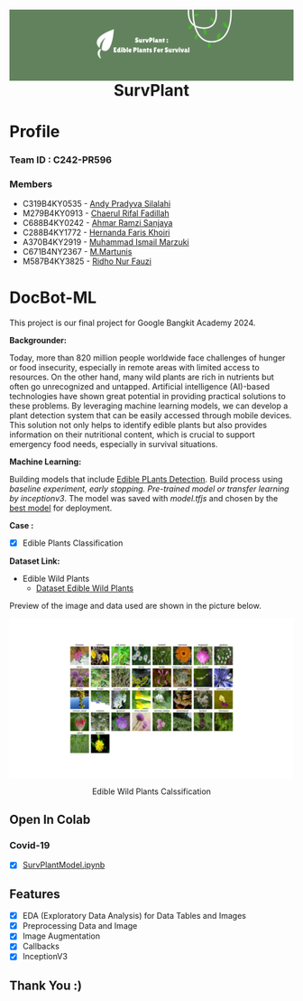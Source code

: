 <h1 align="center">
  <img align="center" src="/image/SurvPlant (1).png"></img>
<br>
SurvPlant
</h1>

# Profile

### Team ID : C242-PR596

### Members

* C319B4KY0535 - [Andy Pradyva Silalahi]()
* M279B4KY0913 - [Chaerul Rifal Fadillah]()
* C688B4KY0242 - [Ahmar Ramzi Sanjaya](https://github.com/RamziAhmar)
* C288B4KY1772 - [Hernanda Faris Khoiri]()
* A370B4KY2919 - [Muhammad Ismail Marzuki]()
* C671B4NY2367 - [M.Martunis]()
* M587B4KY3825 - [Ridho Nur Fauzi](https://github.com/MedCorvus)

# DocBot-ML
This project is our final project for Google Bangkit Academy 2024.


**Backgrounder:**

Today, more than 820 million people worldwide face challenges of hunger or food insecurity, especially in remote areas with limited access to resources. On the other hand, many wild plants are rich in nutrients but often go unrecognized and untapped. Artificial intelligence (AI)-based technologies have shown great potential in providing practical solutions to these problems. By leveraging machine learning models, we can develop a plant detection system that can be easily accessed through mobile devices. This solution not only helps to identify edible plants but also provides information on their nutritional content, which is crucial to support emergency food needs, especially in survival situations.

**Machine Learning:** 

Building models that include [Edible PLants Detection](). Build process using *baseline experiment, early stopping. Pre-trained model or transfer learning by inceptionv3*. The model was saved with *model.tfjs* and chosen by the [best model](https://github.com/RamziAhmar/SurvPlant/blob/model-ml/CapstoneProject(uplaod).ipynb) for deployment.

**Case :**

- [x] Edible Plants Classification

**Dataset Link:**

* Edible Wild Plants
  * [Dataset Edible Wild Plants](https://www.kaggle.com/datasets/ryanpartridge01/wild-edible-plants)

Preview of the image and data used are shown in the picture below.

<img align="center" src="/image/plants_image.png"></img>

<p align="center">Edible Wild Plants Calssification</p>

## Open In Colab

### Covid-19
- [x] [SurvPlantModel.ipynb](https://github.com/RamziAhmar/SurvPlant/blob/model-ml/CapstoneProject(uplaod).ipynb)

## Features

- [x] EDA (Exploratory Data Analysis) for Data Tables and Images
- [x] Preprocessing Data and Image
- [x] Image Augmentation
- [x] Callbacks
- [x] InceptionV3

## Thank You :)

